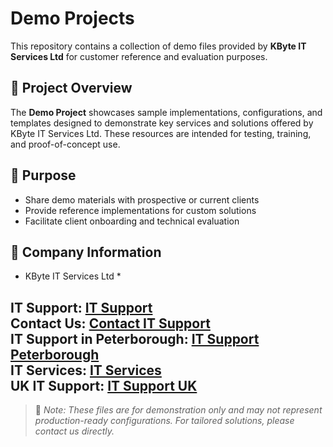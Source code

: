 # Demo Projects

This repository contains a collection of demo files provided by **KByte IT Services Ltd** for customer reference and evaluation purposes.

## 📁 Project Overview

The **Demo Project** showcases sample implementations, configurations, and templates designed to demonstrate key services and solutions offered by KByte IT Services Ltd. These resources are intended for testing, training, and proof-of-concept use.

## 🚀 Purpose

- Share demo materials with prospective or current clients
- Provide reference implementations for custom solutions
- Facilitate client onboarding and technical evaluation

## 🔗 Company Information

* KByte IT Services Ltd *

IT Support: [IT Support](https://kbyte.co.uk)  
Contact Us: [Contact IT Support](https://kbyte.co.uk/contact/)  
IT Support in Peterborough: [IT Support Peterborough](https://kbyte.co.uk/it-support-peterborough/)  
IT Services: [IT Services](https://kbyte.co.uk/it-services/)  
UK IT Support: [IT Support UK](https://kbyte.co.uk/it-support-uk/)  
---

> 📌 _Note: These files are for demonstration only and may not represent production-ready configurations. For tailored solutions, please contact us directly._

